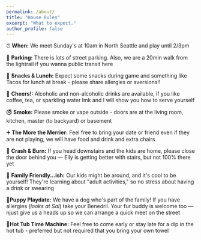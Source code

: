 ```yaml
---
permalink: /about/
title: "House Rules"
excerpt: "What to expect."
author_profile: false
---
```


⏰ **When:** We meet Sunday's at 10am in North Seattle and play until 2/3pm

🚗 **Parking:** There is lots of street parking. Also, we are a 20min walk from the lightrail if you wanna public transit here 

🧀 **Snacks & Lunch:** Expect some snacks during game and something like Tacos for lunch at break - please share allergies or aversions!!

🍹 **Cheers!:** Alcoholic and non-alcoholic drinks are available, if you like coffee, tea, or sparkling water lmk and I will show you how to serve yourself 

🚭 **Smoke:** Please smoke or vape outside - doors are at the living room, kitchen, master (to backyard) or basement

➕ **The More the Merrier:** Feel free to bring your date or friend even if they are not playing, we will have food and drink and extra chairs

🚪 **Crash & Burn:** If you head downstairs and the kids are home, please close the door behind you — Elly is getting better with stairs, but not 100% there yet 

👶 **Family Friendly...ish:** Our kids might be around, and it's cool to be yourself! They're learning about "adult activities," so no stress about having a drink or swearing

🐶**Puppy Playdate:** We have a dog who's part of the family! If you have allergies (*looks at Sal*) take your Benedril. Your fur buddy is welcome too —njust give us a heads up so we can arrange a quick meet on the street

🌊**Hot Tub Time Machine:** Feel free to come early or stay late for a dip in the hot tub - preferred but not required that you bring your own towel
